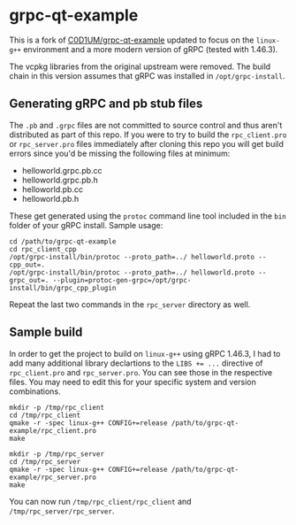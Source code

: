# grpc-qt-example
This is a fork of [C0D1UM/grpc-qt-example](https://github.com/C0D1UM/grpc-qt-example) updated to focus on the `linux-g++` environment and a more modern version of gRPC (tested with 1.46.3).

The vcpkg libraries from the original upstream were removed.  The build chain in this version assumes that gRPC was installed in `/opt/grpc-install`. 

## Generating gRPC and pb stub files
The `.pb` and `.grpc` files are not committed to source control and thus aren't distributed as part of this repo.  If you were to try to build the `rpc_client.pro` or `rpc_server.pro` files immediately after cloning this repo you will get build errors since you'd be missing the following files at minimum:

* helloworld.grpc.pb.cc
* helloworld.grpc.pb.h
* helloworld.pb.cc
* helloworld.pb.h

These get generated using the `protoc` command line tool included in the `bin` folder of your gRPC install.  Sample usage:

```
cd /path/to/grpc-qt-example
cd rpc_client_cpp
/opt/grpc-install/bin/protoc --proto_path=../ helloworld.proto --cpp_out=.
/opt/grpc-install/bin/protoc --proto_path=../ helloworld.proto --grpc_out=. --plugin=protoc-gen-grpc=/opt/grpc-install/bin/grpc_cpp_plugin 
```

Repeat the last two commands in the `rpc_server` directory as well.

## Sample build
In order to get the project to build on `linux-g++` using gRPC 1.46.3, I had to add many additional library declartions to the `LIBS += ...` directive of `rpc_client.pro` and `rpc_server.pro`.  You can see those in the respective files.  You may need to edit this for your specific system and version combinations.

```
mkdir -p /tmp/rpc_client
cd /tmp/rpc_client
qmake -r -spec linux-g++ CONFIG+=release /path/to/grpc-qt-example/rpc_client.pro
make

mkdir -p /tmp/rpc_server
cd /tmp/rpc_server 
qmake -r -spec linux-g++ CONFIG+=release /path/to/grpc-qt-example/rpc_server.pro
make
```

You can now run `/tmp/rpc_client/rpc_client` and `/tmp/rpc_server/rpc_server`.